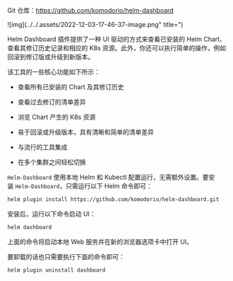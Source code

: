 Git 仓库：<https://github.com/komodorio/helm-dashboard>

![img](../../.assets/2022-12-03-17-46-37-image.png" title=")

Helm Dashboard 插件提供了一种 UI 驱动的方式来查看已安装的 Helm Chart、查看其修订历史记录和相应的 K8s 资源。此外，你还可以执行简单的操作，例如回滚到修订版或升级到新版本。

该工具的一些核心功能如下所示：

- 查看所有已安装的 Chart 及其修订历史

- 查看过去修订的清单差异

- 浏览 Chart 产生的 K8s 资源

- 易于回滚或升级版本，具有清晰和简单的清单差异

- 与流行的工具集成

- 在多个集群之间轻松切换

`Helm-Dashboard` 使用本地 Helm 和 Kubectl 配置运行，无需额外设置。要安装 `Helm-Dashboard`，只需运行以下 Helm 命令即可：

```bash
helm plugin install https://github.com/komodorio/helm-dashboard.git
```

安装后，运行以下命令启动 UI：

```bash
helm dashboard
```

上面的命令将启动本地 Web 服务并在新的浏览器选项卡中打开 UI。

要卸载的话也只需要执行下面的命令即可：

```bash
helm plugin uninstall dashboard
```
